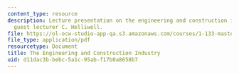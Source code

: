 ```yaml
---
content_type: resource
description: Lecture presentation on the engineering and construction industry by
  guest lecturer C. Helliwell.
file: https://ol-ocw-studio-app-qa.s3.amazonaws.com/courses/1-133-masters-of-engineering-concepts-of-engineering-practice-fall-2007/d11dac3bbebc5a1c95abf17b0a8658b7_lec_12.pdf
file_type: application/pdf
resourcetype: Document
title: The Engineering and Construction Industry
uid: d11dac3b-bebc-5a1c-95ab-f17b0a8658b7
---
```

